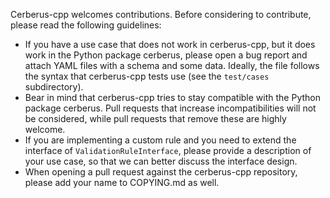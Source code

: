Cerberus-cpp welcomes contributions. Before considering to contribute,
please read the following guidelines:

* If you have a use case that does not work in cerberus-cpp, but it does
  work in the Python package cerberus, please open a bug report and attach
  YAML files with a schema and some data. Ideally, the file follows the syntax
  that cerberus-cpp tests use (see the `test/cases` subdirectory).
* Bear in mind that cerberus-cpp tries to stay compatible with the Python package cerberus.
  Pull requests that increase incompatibilities will not be considered, while
  pull requests that remove these are highly welcome.
* If you are implementing a custom rule and you need to extend the interface of
  `ValidationRuleInterface`, please provide a description of your use case, so
  that we can better discuss the interface design.
* When opening a pull request against the cerberus-cpp repository, please add
  your name to COPYING.md as well.

